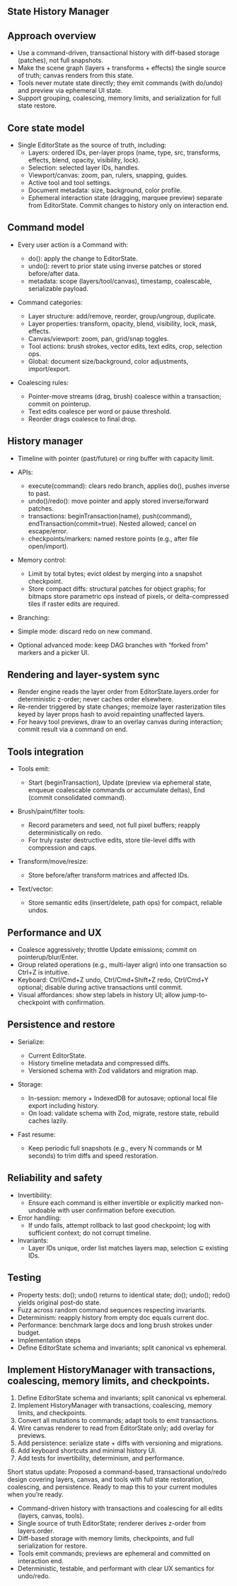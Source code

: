 ## State History Manager

## Approach overview
- Use a command-driven, transactional history with diff-based storage (patches), not full snapshots.
- Make the scene graph (layers + transforms + effects) the single source of truth; canvas renders from this state.
- Tools never mutate state directly; they emit commands (with do/undo) and preview via ephemeral UI state.
- Support grouping, coalescing, memory limits, and serialization for full state restore.

## Core state model
- Single EditorState as the source of truth, including:
   - Layers: ordered IDs, per-layer props (name, type, src, transforms, effects, blend, opacity, visibility, lock).
   - Selection: selected layer IDs, handles.
   - Viewport/canvas: zoom, pan, rulers, snapping, guides.
   - Active tool and tool settings.
   - Document metadata: size, background, color profile.
   - Ephemeral interaction state (dragging, marquee preview) separate from EditorState. Commit changes to history only on interaction end.

## Command model
- Every user action is a Command with:
  - do(): apply the change to EditorState.
  - undo(): revert to prior state using inverse patches or stored before/after data.
  - metadata: scope (layers/tool/canvas), timestamp, coalescable, serializable payload.

- Command categories:
  - Layer structure: add/remove, reorder, group/ungroup, duplicate.
  - Layer properties: transform, opacity, blend, visibility, lock, mask, effects.
  - Canvas/viewport: zoom, pan, grid/snap toggles.
  - Tool actions: brush strokes, vector edits, text edits, crop, selection ops.
  - Global: document size/background, color adjustments, import/export.

- Coalescing rules:
  - Pointer-move streams (drag, brush) coalesce within a transaction; commit on pointerup.
  - Text edits coalesce per word or pause threshold.
  - Reorder drags coalesce to final drop.


## History manager
- Timeline with pointer (past/future) or ring buffer with capacity limit.
- APIs:
  - execute(command): clears redo branch, applies do(), pushes inverse to past.
  - undo()/redo(): move pointer and apply stored inverse/forward patches.
  - transactions: beginTransaction(name), push(command), endTransaction(commit=true). Nested allowed; cancel on escape/error.
  - checkpoints/markers: named restore points (e.g., after file open/import).

- Memory control:
  - Limit by total bytes; evict oldest by merging into a snapshot checkpoint.
  - Store compact diffs: structural patches for object graphs; for bitmaps store parametric ops instead of pixels, or delta-compressed tiles if raster edits are required.

- Branching:
- Simple mode: discard redo on new command.
- Optional advanced mode: keep DAG branches with “forked from” markers and a picker UI.

## Rendering and layer-system sync
- Render engine reads the layer order from EditorState.layers.order for deterministic z-order; never caches order elsewhere.
- Re-render triggered by state changes; memoize layer rasterization tiles keyed by layer props hash to avoid repainting unaffected layers.
- For heavy tool previews, draw to an overlay canvas during interaction; commit result via a command on end.


## Tools integration
- Tools emit:
  - Start (beginTransaction), Update (preview via ephemeral state, enqueue coalescable commands or accumulate deltas), End (commit consolidated command).

- Brush/paint/filter tools:
  - Record parameters and seed, not full pixel buffers; reapply deterministically on redo.
  - For truly raster destructive edits, store tile-level diffs with compression and caps.

- Transform/move/resize:
  - Store before/after transform matrices and affected IDs.

- Text/vector:
  - Store semantic edits (insert/delete, path ops) for compact, reliable undos.

## Performance and UX
- Coalesce aggressively; throttle Update emissions; commit on pointerup/blur/Enter.
- Group related operations (e.g., multi-layer align) into one transaction so Ctrl+Z is intuitive.
- Keyboard: Ctrl/Cmd+Z undo, Ctrl/Cmd+Shift+Z redo, Ctrl/Cmd+Y optional; disable during active transactions until commit.
- Visual affordances: show step labels in history UI; allow jump-to-checkpoint with confirmation.


## Persistence and restore
- Serialize:
  - Current EditorState.
  - History timeline metadata and compressed diffs.
  - Versioned schema with Zod validators and migration map.

- Storage:
  - In-session: memory + IndexedDB for autosave; optional local file export including history.
  - On load: validate schema with Zod, migrate, restore state, rebuild caches lazily.

- Fast resume:
  - Keep periodic full snapshots (e.g., every N commands or M seconds) to trim diffs and speed restoration.

## Reliability and safety
- Invertibility:
  - Ensure each command is either invertible or explicitly marked non-undoable with user confirmation before execution.
- Error handling:
  - If undo fails, attempt rollback to last good checkpoint; log with sufficient context; do not corrupt timeline.
- Invariants:
  - Layer IDs unique, order list matches layers map, selection ⊆ existing IDs.


## Testing
- Property tests: do(); undo() returns to identical state; do(); undo(); redo() yields original post-do state.
- Fuzz across random command sequences respecting invariants.
- Determinism: reapply history from empty doc equals current doc.
- Performance: benchmark large docs and long brush strokes under budget.
- Implementation steps
- Define EditorState schema and invariants; split canonical vs ephemeral.


## Implement HistoryManager with transactions, coalescing, memory limits, and checkpoints.
1. Define EditorState schema and invariants; split canonical vs ephemeral.
2. Implement HistoryManager with transactions, coalescing, memory limits, and checkpoints.
3. Convert all mutations to commands; adapt tools to emit transactions.
4. Wire canvas renderer to read from EditorState only; add overlay for previews.
5. Add persistence: serialize state + diffs with versioning and migrations.
6. Add keyboard shortcuts and minimal history UI.
7. Add tests for invertibility, determinism, and performance.

Short status update: Proposed a command-based, transactional undo/redo design covering layers, canvas, and tools with full state restoration, coalescing, and persistence. Ready to map this to your current modules when you’re ready.

- Command-driven history with transactions and coalescing for all edits (layers, canvas, tools).
- Single source of truth EditorState; renderer derives z-order from layers.order.
- Diff-based storage with memory limits, checkpoints, and full serialization for restore.
- Tools emit commands; previews are ephemeral and committed on interaction end.
- Deterministic, testable, and performant with clear UX semantics for undo/redo.
